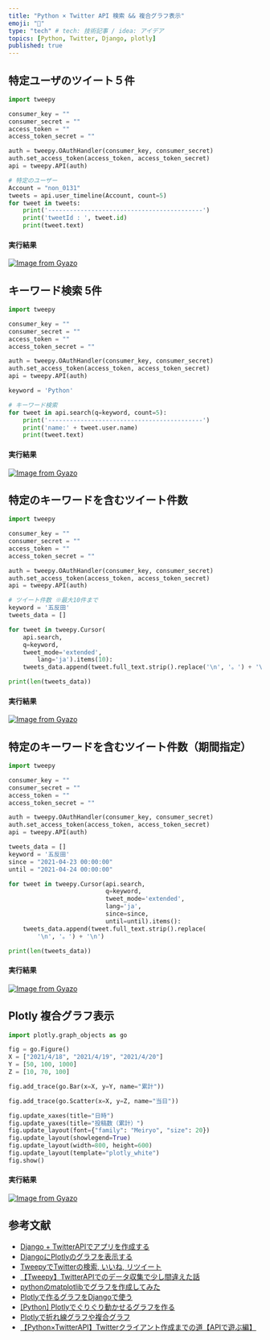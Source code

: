 ```yaml
---
title: "Python × Twitter API 検索 && 複合グラフ表示"
emoji: "🎉"
type: "tech" # tech: 技術記事 / idea: アイデア
topics: [Python, Twitter, Django, plotly]
published: true
---
```


## 特定ユーザのツイート５件

```search.py
import tweepy

consumer_key = ""
consumer_secret = ""
access_token = ""
access_token_secret = ""

auth = tweepy.OAuthHandler(consumer_key, consumer_secret)
auth.set_access_token(access_token, access_token_secret)
api = tweepy.API(auth)

# 特定のユーザー
Account = "non_0131"
tweets = api.user_timeline(Account, count=5)
for tweet in tweets:
    print('-------------------------------------------')
    print('tweetId : ', tweet.id)
    print(tweet.text)
```

#### 実行結果
[![Image from Gyazo](https://i.gyazo.com/adaa16fda4224ed10e3625f0420727e5.png)](https://gyazo.com/adaa16fda4224ed10e3625f0420727e5)

## キーワード検索 5件

```search.py
import tweepy

consumer_key = ""
consumer_secret = ""
access_token = ""
access_token_secret = ""

auth = tweepy.OAuthHandler(consumer_key, consumer_secret)
auth.set_access_token(access_token, access_token_secret)
api = tweepy.API(auth)

keyword = 'Python'

# キーワード検索
for tweet in api.search(q=keyword, count=5):
    print('-------------------------------------------')
    print('name:' + tweet.user.name)
    print(tweet.text)
```

#### 実行結果
[![Image from Gyazo](https://i.gyazo.com/ffb01262c7e2ea26ec43c0692aacf6f8.png)](https://gyazo.com/ffb01262c7e2ea26ec43c0692aacf6f8)

## 特定のキーワードを含むツイート件数

```search.py
import tweepy

consumer_key = ""
consumer_secret = ""
access_token = ""
access_token_secret = ""

auth = tweepy.OAuthHandler(consumer_key, consumer_secret)
auth.set_access_token(access_token, access_token_secret)
api = tweepy.API(auth)

# ツイート件数 ※最大10件まで
keyword = '五反田'
tweets_data = []

for tweet in tweepy.Cursor(
    api.search,
    q=keyword,
    tweet_mode='extended',
        lang='ja').items(10):
    tweets_data.append(tweet.full_text.strip().replace('\n', '。') + '\n')

print(len(tweets_data))
```

#### 実行結果
[![Image from Gyazo](https://i.gyazo.com/2bf11c8ae8b7bb46fc130ec0af6eb345.png)](https://gyazo.com/2bf11c8ae8b7bb46fc130ec0af6eb345)

## 特定のキーワードを含むツイート件数（期間指定）

```search.py
import tweepy

consumer_key = ""
consumer_secret = ""
access_token = ""
access_token_secret = ""

auth = tweepy.OAuthHandler(consumer_key, consumer_secret)
auth.set_access_token(access_token, access_token_secret)
api = tweepy.API(auth)

tweets_data = []
keyword = '五反田'
since = "2021-04-23 00:00:00"
until = "2021-04-24 00:00:00"

for tweet in tweepy.Cursor(api.search,
                           q=keyword,
                           tweet_mode='extended',
                           lang='ja',
                           since=since,
                           until=until).items():
    tweets_data.append(tweet.full_text.strip().replace(
        '\n', '。') + '\n')

print(len(tweets_data))
```

#### 実行結果
[![Image from Gyazo](https://i.gyazo.com/587a64c0e838041bd5216e85732bf2f8.png)](https://gyazo.com/587a64c0e838041bd5216e85732bf2f8)

## Plotly 複合グラフ表示

```search.py
import plotly.graph_objects as go

fig = go.Figure()
X = ["2021/4/18", "2021/4/19", "2021/4/20"]
Y = [50, 100, 1000]
Z = [10, 70, 100]

fig.add_trace(go.Bar(x=X, y=Y, name="累計"))

fig.add_trace(go.Scatter(x=X, y=Z, name="当日"))

fig.update_xaxes(title="日時")
fig.update_yaxes(title="投稿数（累計）")
fig.update_layout(font={"family": "Meiryo", "size": 20})
fig.update_layout(showlegend=True)
fig.update_layout(width=800, height=600)
fig.update_layout(template="plotly_white")
fig.show()
```

#### 実行結果
[![Image from Gyazo](https://i.gyazo.com/497359afcf7c39bafbe6e55bc7512793.png)](https://gyazo.com/497359afcf7c39bafbe6e55bc7512793)


## 参考文献
 - [Django + TwitterAPIでアプリを作成する](https://note.com/yukiaofficial/n/nd56257767da2)
 - [DjangoにPlotlyのグラフを表示する](https://zenn.dev/driller/articles/6c048f953c2bc71916fb)
 - [TweepyでTwitterの検索, いいね, リツイート](https://qiita.com/pontyo4/items/4ef6c9cb8e15a01a3129)
 - [【Tweepy】TwitterAPIでのデータ収集で少し間違えた話](https://qiita.com/yamatia/items/455f77ee98a7f22afff0)
 - [pythonのmatplotlibでグラフを作成してみた](https://qiita.com/robitan/items/12d2dc99edd3c31848dc)
 - [Plotlyで作るグラフをDjangoで使う](https://qiita.com/taku_hito/items/62aeb4271614f6f0347f)
 - [[Python] Plotlyでぐりぐり動かせるグラフを作る](https://qiita.com/inoory/items/12028af62018bf367722)
 - [Plotlyで折れ線グラフや複合グラフ](https://qiita.com/haru1977/items/87fba196e506f9fe225d)
 - [【Python×TwitterAPI】Twitterクライアント作成までの道【APIで遊ぶ編】](https://tech-blog.rakus.co.jp/entry/20201106/api)
